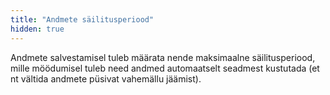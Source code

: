 ```yaml
---
title: "Andmete säilitusperiood"
hidden: true
---
```

Andmete salvestamisel tuleb määrata nende maksimaalne säilitusperiood, mille
möödumisel  tuleb need andmed automaatselt seadmest kustutada (et nt vältida
andmete püsivat vahemällu jäämist).
